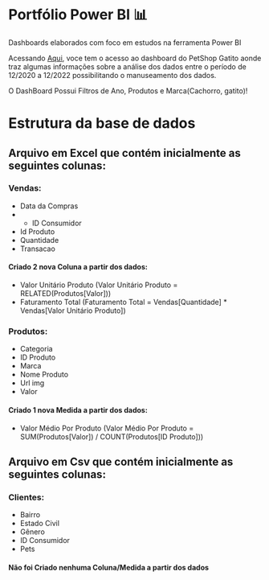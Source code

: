 # Portfólio Power BI 📊

Dashboards elaborados com foco em estudos na ferramenta Power BI

Acessando [Aqui](https://app.powerbi.com/view?r=eyJrIjoiZjM5NzljMjctZjU1ZC00YTMyLThlODItZTI0NDhjNGNjYTk1IiwidCI6IjMxYmM0MmM1LTIwMzAtNDVkNC1hYzBlLWYxZDY4M2VmYjZlZiJ9
), voce tem o acesso ao dashboard do PetShop Gatito aonde traz algumas informações sobre a análise dos dados entre o período de 12/2020 a 12/2022 possibilitando o manuseamento dos dados.

O DashBoard Possui Filtros de Ano, Produtos e Marca(Cachorro, gatito)!

# Estrutura da base de dados

## Arquivo em Excel que contém inicialmente as seguintes colunas:

### Vendas:
- Data da Compras
- - ID Consumidor
- Id Produto
- Quantidade
- Transacao

#### Criado 2 nova **Coluna** a partir dos dados:
- Valor Unitário Produto (Valor Unitário Produto = RELATED(Produtos[Valor]))
- Faturamento Total (Faturamento Total = Vendas[Quantidade] * Vendas[Valor Unitário Produto])

### Produtos:
- Categoria
- ID Produto
- Marca
- Nome Produto
- Url img
- Valor

#### Criado 1 nova **Medida** a partir dos dados:
- Valor Médio Por Produto (Valor Médio Por Produto = SUM(Produtos[Valor]) / COUNT(Produtos[ID Produto]))


## Arquivo em Csv que contém inicialmente as seguintes colunas:

### Clientes:
- Bairro
- Estado Civil
- Gênero
- ID Consumidor
- Pets

#### Não foi Criado nenhuma Coluna/Medida a partir dos dados  



